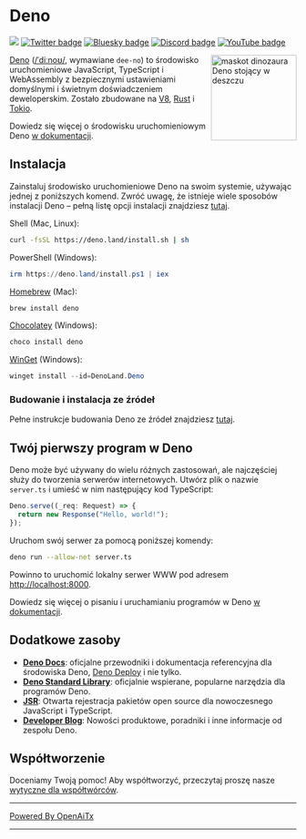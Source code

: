 # Deno

[![](https://img.shields.io/crates/v/deno.svg)](https://crates.io/crates/deno)
[![Twitter badge][]][Twitter link] [![Bluesky badge][]][Bluesky link]
[![Discord badge][]][Discord link] [![YouTube badge][]][YouTube link]

<img align="right" src="https://deno.land/logo.svg" height="150px" alt="maskot dinozaura Deno stojący w deszczu">

[Deno](https://deno.com)
([/ˈdiːnoʊ/](https://ipa-reader.com/?text=%CB%88di%CB%90no%CA%8A), wymawiane
`dee-no`) to środowisko uruchomieniowe JavaScript, TypeScript i WebAssembly z bezpiecznymi ustawieniami domyślnymi i świetnym doświadczeniem deweloperskim. Zostało zbudowane na [V8](https://v8.dev/),
[Rust](https://www.rust-lang.org/) i [Tokio](https://tokio.rs/).

Dowiedz się więcej o środowisku uruchomieniowym Deno
[w dokumentacji](https://docs.deno.com/runtime/manual).

## Instalacja

Zainstaluj środowisko uruchomieniowe Deno na swoim systemie, używając jednej z poniższych komend. Zwróć uwagę, że istnieje wiele sposobów instalacji Deno – pełną listę opcji instalacji znajdziesz
[tutaj](https://docs.deno.com/runtime/manual/getting_started/installation).

Shell (Mac, Linux):

```sh
curl -fsSL https://deno.land/install.sh | sh
```

PowerShell (Windows):

```powershell
irm https://deno.land/install.ps1 | iex
```

[Homebrew](https://formulae.brew.sh/formula/deno) (Mac):

```sh
brew install deno
```

[Chocolatey](https://chocolatey.org/packages/deno) (Windows):

```powershell
choco install deno
```

[WinGet](https://winstall.app/apps/DenoLand.Deno) (Windows):

```powershell
winget install --id=DenoLand.Deno
```

### Budowanie i instalacja ze źródeł

Pełne instrukcje budowania Deno ze źródeł znajdziesz
[tutaj](https://github.com/denoland/deno/blob/main/.github/CONTRIBUTING.md#building-from-source).

## Twój pierwszy program w Deno

Deno może być używany do wielu różnych zastosowań, ale najczęściej służy do tworzenia serwerów internetowych. Utwórz plik o nazwie `server.ts` i umieść w nim następujący kod TypeScript:

```ts
Deno.serve((_req: Request) => {
  return new Response("Hello, world!");
});
```

Uruchom swój serwer za pomocą poniższej komendy:

```sh
deno run --allow-net server.ts
```

Powinno to uruchomić lokalny serwer WWW pod adresem
[http://localhost:8000](http://localhost:8000).

Dowiedz się więcej o pisaniu i uruchamianiu programów w Deno
[w dokumentacji](https://docs.deno.com/runtime/manual).

## Dodatkowe zasoby

- **[Deno Docs](https://docs.deno.com)**: oficjalne przewodniki i dokumentacja referencyjna dla środowiska Deno, [Deno Deploy](https://deno.com/deploy) i nie tylko.
- **[Deno Standard Library](https://jsr.io/@std)**: oficjalnie wspierane, popularne narzędzia dla programów Deno.
- **[JSR](https://jsr.io/)**: Otwarta rejestracja pakietów open source dla nowoczesnego JavaScript i TypeScript.
- **[Developer Blog](https://deno.com/blog)**: Nowości produktowe, poradniki i inne informacje od zespołu Deno.

## Współtworzenie

Doceniamy Twoją pomoc! Aby współtworzyć, przeczytaj proszę nasze
[wytyczne dla współtwórców](.github/CONTRIBUTING.md).

[Build status - Cirrus]: https://github.com/denoland/deno/workflows/ci/badge.svg?branch=main&event=push
[Build status]: https://github.com/denoland/deno/actions
[Twitter badge]: https://img.shields.io/twitter/follow/deno_land.svg?style=social&label=Follow
[Twitter link]: https://twitter.com/intent/follow?screen_name=deno_land
[Bluesky badge]: https://img.shields.io/badge/Follow-whitesmoke?logo=bluesky
[Bluesky link]: https://bsky.app/profile/deno.land
[YouTube badge]: https://img.shields.io/youtube/channel/subscribers/UCqC2G2M-rg4fzg1esKFLFIw?style=social
[YouTube link]: https://www.youtube.com/@deno_land
[Discord badge]: https://img.shields.io/discord/684898665143206084?logo=discord&style=social
[Discord link]: https://discord.gg/deno

---

[Powered By OpenAiTx](https://github.com/OpenAiTx/OpenAiTx)

---